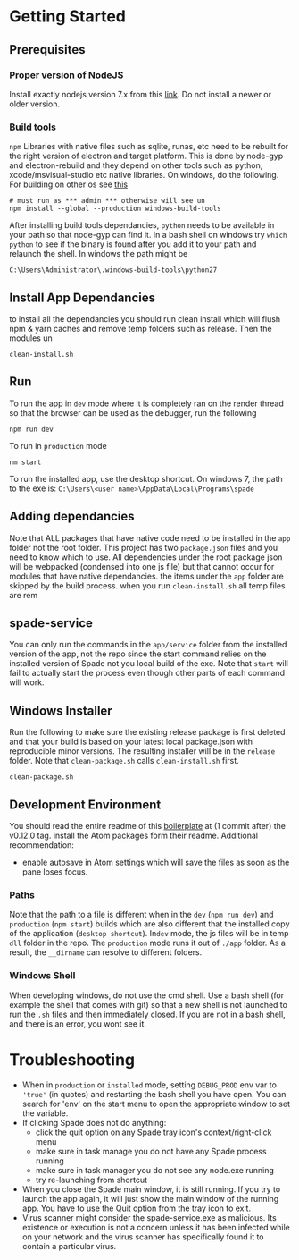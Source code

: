 
# Getting Started

## Prerequisites
### Proper version of NodeJS
Install exactly nodejs version 7.x from this [link](http://nodejs.org/en/download/releases). Do not install a newer or older version.

### Build tools
`npm` Libraries with native files such as sqlite, runas, etc need to be rebuilt for the right version of electron and target platform. This is done by node-gyp and electron-rebuild and they depend on other tools such as python, xcode/msvisual-studio etc native libraries. On windows, do the following. For building on other os see [this](https://github.com/nodejs/node-gyp#on-mac-os-x)
```
# must run as *** admin *** otherwise will see un
npm install --global --production windows-build-tools
```
After installing build tools dependancies, `python` needs to be available in your path so that node-gyp can find it. In a bash shell on windows try `which python` to see if the binary is found after you add it to your path and relaunch the shell. In windows the path might be
```
C:\Users\Administrator\.windows-build-tools\python27
```

## Install App Dependancies
to install all the dependancies you should run clean install which will flush npm & yarn caches and remove temp folders such as release. Then the modules un  
```
clean-install.sh
```

## Run
To run the app in `dev` mode where it is completely ran on the render thread so that the browser can be used as the debugger, run the following
```
npm run dev
```

To run in `production` mode
```
nm start
```

To run the installed app, use the desktop shortcut. On windows 7, the path to the exe is:
`C:\Users\<user name>\AppData\Local\Programs\spade`

## Adding dependancies
Note that ALL packages that have native code need to be installed in the `app` folder not the root folder. This project has two `package.json` files and you need to know which to use. All dependencies under the root package json will be webpacked (condensed into one js file) but that cannot occur for modules that have native dependancies. the items under the `app` folder are skipped by the build process. when you run `clean-install.sh` all temp files are rem

## spade-service
You can only run the commands in the `app/service` folder from the installed version of the app, not the repo since the start command relies on the installed version of Spade not you local build of the exe. Note that `start` will fail to actually start the process even though other parts of each command will work.

## Windows Installer
Run the following to make sure the existing release package is first deleted and that your build is based on your latest local package.json with reproducible minor versions. The resulting installer will be in the `release` folder. Note that `clean-package.sh` calls `clean-install.sh` first.
```
clean-package.sh
```

## Development Environment
You should read the entire readme of this [boilerplate](https://github.com/chentsulin/electron-react-boilerplate/tree/v0.12.0) at (1 commit after) the v0.12.0 tag.
install the Atom packages form their readme.
Additional recommendation:
 - enable autosave in Atom settings which will save the files as soon as the pane loses focus.

### Paths
Note that the path to a file is different when in the `dev` (`npm run dev`) and `production` (`npm start`) builds which are also different that the installed copy of the application (`desktop shortcut`). In`dev` mode, the js files will be in temp `dll` folder in the repo. The `production` mode runs it out of `./app` folder. As a result, the `__dirname` can resolve to different folders.  

### Windows Shell
When developing windows, do not use the cmd shell. Use a bash shell (for example the shell that comes with git) so that a new shell is not launched to run the `.sh` files and then immediately closed. If you are not in a bash shell, and there is an error, you wont see it.

# Troubleshooting
- When in `production` or `installed` mode, setting `DEBUG_PROD` env var to `'true'` (in quotes) and restarting the bash shell you have open. You can search for 'env' on the start menu to open the appropriate window to set the variable.
- If clicking Spade does not do anything:
  - click the quit option on any Spade tray icon's context/right-click menu
  - make sure in task manage you do not have any Spade process running
  - make sure in task manager you do not see any node.exe running
  - try re-launching from shortcut
- When you close the Spade main window, it is still running. If you try to launch the app again, it will just show the main window of the running app. You have to use the Quit option from the tray icon to exit.
- Virus scanner might consider the spade-service.exe as malicious. Its existence or execution is not a concern unless it has been infected while on your network and the virus scanner has specifically found it to contain a particular virus.
